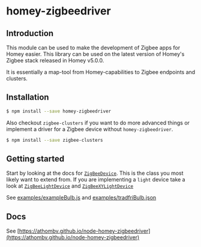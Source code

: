 # homey-zigbeedriver

## Introduction
This module can be used to make the development of Zigbee apps for Homey easier. This library can be used on the latest version of Homey's Zigbee stack released in Homey v5.0.0.

It is essentially a map-tool from Homey-capabilities to Zigbee endpoints and clusters.

## Installation

```bash
$ npm install --save homey-zigbeedriver
```

Also checkout `zigbee-clusters` if you want to do more advanced things or implement a driver for
 a Zigbee device without `homey-zigbeedriver`.

```bash
$ npm install --save zigbee-clusters
```

## Getting started

Start by looking at the docs for [`ZigBeeDevice`](https://athombv.github.io/node-homey-zigbeedriver/ZigBeeDevice.html). This is the class you
most likely want to extend from. If you are implementing a `light` device take a look at
 [`ZigBeeLightDevice`](https://athombv.github.io/node-homey-zigbeedriver/ZigBeeLightDevice.html) and [`ZigBeeXYLightDevice`](https://athombv.github.io/node-homey-zigbeedriver/ZigBeeXYLightDevice.html)

See [examples/exampleBulb.js](https://github.com/athombv/node-homey-zigbeedriver/blob/master/examples/exampleBulb.js) and [examples/tradfriBulb.json](https://github.com/athombv/node-homey-zigbeedriver/blob/master/examples/exampleBulb.json)

## Docs
See [https://athombv.github.io/node-homey-zigbeedriver](https://athombv.github.io/node-homey-zigbeedriver)
